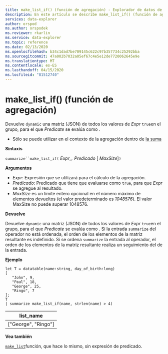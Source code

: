 ```yaml
---
title: make_list_if() (función de agregación) - Explorador de datos de Azure ? Microsoft Docs
description: En este artículo se describe make_list_if() (función de agregación) en Azure Data Explorer.
services: data-explorer
author: orspod
ms.author: orspodek
ms.reviewer: rkarlin
ms.service: data-explorer
ms.topic: reference
ms.date: 02/13/2020
ms.openlocfilehash: b34c1dad7be709145c622c97b357734c25292bba
ms.sourcegitcommit: 47a002b7032a05ef67c4e5e12de7720062645e9e
ms.translationtype: MT
ms.contentlocale: es-ES
ms.lasthandoff: 04/15/2020
ms.locfileid: "81512740"
---
```

# <a name="make_list_if-aggregation-function"></a>make_list_if() (función de agregación)

Devuelve `dynamic` una matriz (JSON) de todos los valores de *Expr* `true`en el grupo, para el que *Predicate* se evalúa como .

* Sólo se puede utilizar en el contexto de la agregación dentro de [la suma](summarizeoperator.md)

**Sintaxis**

`summarize``make_list_if(` *Expr*,`,` *Predicado* [ *MaxSize*]`)`

**Argumentos**

* *Expr*: Expresión que se utilizará para el cálculo de la agregación.
* *Predicado*: Predicado que tiene que evaluarse como `true`, para que *Expr* se agregue al resultado.
* *MaxSize* es un límite entero opcional en el número máximo de elementos devueltos (el valor predeterminado es *1048576*). El valor MaxSize no puede superar 1048576.

**Devuelve**

Devuelve `dynamic` una matriz (JSON) de todos los valores de *Expr* `true`en el grupo, para el que *Predicate* se evalúa como .
Si la entrada `summarize` del operador no está ordenada, el orden de los elementos de la matriz resultante es indefinido.
Si se ordena `summarize` la entrada al operador, el orden de los elementos de la matriz resultante realiza un seguimiento del de la entrada.

**Ejemplo**

```kusto
let T = datatable(name:string, day_of_birth:long)
[
   "John", 9,
   "Paul", 18,
   "George", 25,
   "Ringo", 7
];
T
| summarize make_list_if(name, strlen(name) > 4)
```

|list_name|
|----|
|["George", "Ringo"]|

**Vea también**

[`make_list`](./makelist-aggfunction.md)función, que hace lo mismo, sin expresión de predicado.